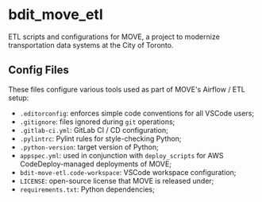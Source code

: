 # bdit_move_etl

ETL scripts and configurations for MOVE, a project to modernize transportation data systems at the City of Toronto.

## Config Files

These files configure various tools used as part of MOVE's Airflow / ETL setup:

- `.editorconfig`: enforces simple code conventions for all VSCode users;
- `.gitignore`: files ignored during `git` operations;
- `.gitlab-ci.yml`: GitLab CI / CD configuration;
- `.pylintrc`: Pylint rules for style-checking Python;
- `.python-version`: target version of Python;
- `appspec.yml`: used in conjunction with `deploy_scripts` for AWS CodeDeploy-managed deployments of MOVE;
- `bdit-move-etl.code-workspace`: VSCode workspace configuration;
- `LICENSE`: open-source license that MOVE is released under;
- `requirements.txt`: Python dependencies;
